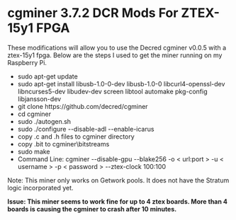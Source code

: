 # cgminer 3.7.2 DCR Mods For ZTEX-15y1 FPGA

These modifications will allow you to use the Decred cgminer v0.0.5 with a ztex-15y1 fpga.  Below are the steps I used to get the miner running on my Raspberry Pi.
<ul>
<li>sudo apt-get update</li>
<li>sudo apt-get install libusb-1.0-0-dev libusb-1.0-0 libcurl4-openssl-dev libncurses5-dev libudev-dev screen libtool automake pkg-config libjansson-dev</li>
<li>git clone https://github.com/decred/cgminer</li>
<li>cd cgminer</li>
<li>sudo ./autogen.sh</li>
<li>sudo ./configure --disable-adl --enable-icarus</li>
<li>copy .c and .h files to cgminer directory</li>
<li>copy .bit to cgminer\bitstreams</li>
<li>sudo make</li>
<li>Command Line: cgminer --disable-gpu --blake256 -o < url:port > -u < username > -p < password > --ztex-clock 100:100</li>
</ul>
Note: This miner only works on Getwork pools.  It does not have the Stratum logic incorporated yet.

<b>Issue: This miner seems to work fine for up to 4 ztex boards.  More than 4 boards is causing the cgminer to crash after 10 minutes.</b>
 
